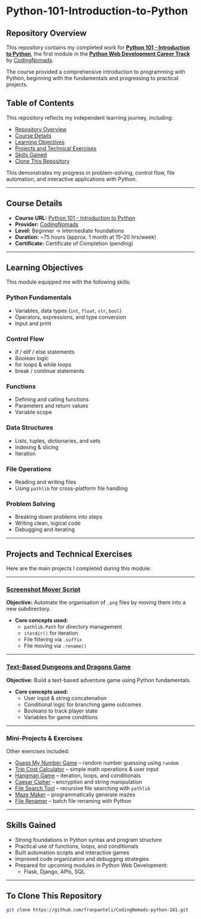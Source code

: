 # Python-101-Introduction-to-Python

## Repository Overview
This repository contains my completed work for **[Python 101 - Introduction to Python](https://codingnomads.com/course/python-programming-101)**, the first module in the **[Python Web Development Career Track](https://codingnomads.com/career-track/python-web-development-learn-python-bootcamp)** by [CodingNomads](https://codingnomads.com/).  

The course provided a comprehensive introduction to programming with Python, beginning with the fundamentals and progressing to practical projects.  

## Table of Contents
This repository reflects my independent learning journey, including:
- [Repository Overview](#repository-overview)
- [Course Details](#course-details)
- [Learning Objectives](#learning-objectives)
- [Projects and Technical Exercises](#projects-and-technical-exercises)
- [Skills Gained](#skills-gained)
- [Clone This Repository](#to-clone-this-repository)

This demonstrates my progress in problem-solving, control flow, file automation, and interactive applications with Python. 

---

## Course Details
- **Course URL:** [Python 101 - Introduction to Python](https://codingnomads.com/course/python-programming-101)  
- **Provider:** [CodingNomads](https://codingnomads.com/)  
- **Level:** Beginner → Intermediate foundations  
- **Duration:** ~75 hours (approx. 1 month at 15–20 hrs/week)  
- **Certificate:** Certificate of Completion (pending)  

---

## Learning Objectives
This module equipped me with the following skills:

### Python Fundamentals
- Variables, data types (`int`, `float`, `str`, `bool`)  
- Operators, expressions, and type conversion  
- Input and print  

### Control Flow
- if / elif / else statements  
- Boolean logic  
- for loops & while loops  
- break / continue statements  

### Functions
- Defining and calling functions  
- Parameters and return values  
- Variable scope  

### Data Structures
- Lists, tuples, dictionaries, and sets  
- Indexing & slicing  
- Iteration  

### File Operations
- Reading and writing files  
- Using `pathlib` for cross-platform file handling  

### Problem Solving
- Breaking down problems into steps  
- Writing clean, logical code  
- Debugging and iterating  

---

## Projects and Technical Exercises
Here are the main projects I completed during this module:

---

### [Screenshot Mover Script](https://github.com/franpanteli/CodingNomads-python-101/blob/main/labs/projects/mover/mover.py)
**Objective:** Automate the organisation of `.png` files by moving them into a new subdirectory.  

- **Core concepts used:**  
  - `pathlib.Path` for directory management  
  - `iterdir()` for iteration  
  - File filtering via `.suffix`  
  - File moving via `.rename()`  

---

### [Text-Based Dungeons and Dragons Game](https://github.com/franpanteli/CodingNomads-python-101/blob/main/labs/projects/dungeons_and_dragon_game.py/dungeons_and_dragon_game.py)
**Objective:** Build a text-based adventure game using Python fundamentals.  

- **Core concepts used:**  
  - User input & string concatenation  
  - Conditional logic for branching game outcomes  
  - Booleans to track player state  
  - Variables for game conditions  

---

### Mini-Projects & Exercises
Other exercises included:  
- [Guess My Number Game](https://github.com/franpanteli/CodingNomads-python-101/blob/main/labs/resources/13_modules-and-automation/guess_the_number_game.py) – random number guessing using `random`  
- [Trip Cost Calculator](https://github.com/franpanteli/CodingNomads-python-101/blob/main/labs/projects/trip_cost_calculator/tip_cost_calculator.py) – simple math operations & user input  
- [Hangman Game](https://github.com/franpanteli/CodingNomads-python-101/blob/main/labs/projects/hangman/hangman.py) – iteration, loops, and conditionals  
- [Caesar Cipher](https://github.com/franpanteli/CodingNomads-python-101/blob/main/labs/projects/caesar_cipher/caesar_cipher.py) – encryption and string manipulation  
- [File Search Tool](https://github.com/franpanteli/CodingNomads-python-101/blob/main/labs/projects/filesearch/filesearch.py) – recursive file searching with `pathlib`  
- [Maze Maker](https://github.com/franpanteli/CodingNomads-python-101/blob/main/labs/projects/mazemaker/mazemaker.py) – programmatically generate mazes  
- [File Renamer](https://github.com/franpanteli/CodingNomads-python-101/blob/main/labs/projects/renamer/renamer.py) – batch file renaming with Python  

---

## Skills Gained
- Strong foundations in Python syntax and program structure  
- Practical use of functions, loops, and conditionals  
- Built automation scripts and interactive games  
- Improved code organization and debugging strategies  
- Prepared for upcoming modules in Python Web Development:  
  - Flask, Django, APIs, SQL  

---

## To Clone This Repository
```bash
git clone https://github.com/franpanteli/CodingNomads-python-101.git
